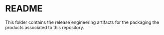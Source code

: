 # README #

This folder contains the release engineering artifacts for the packaging the products associated to this repository.
